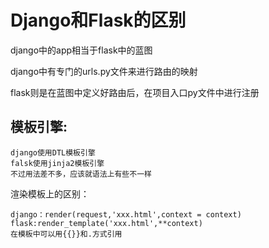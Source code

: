 # Django和Flask的区别

django中的app相当于flask中的蓝图

django中有专门的urls.py文件来进行路由的映射

flask则是在蓝图中定义好路由后，在项目入口py文件中进行注册

## 模板引擎:

```
django使用DTL模板引擎
falsk使用jinja2模板引擎
不过用法差不多，应该就语法上有些不一样
```



渲染模板上的区别：

```
django：render(request,'xxx.html',context = context)
flask:render_template('xxx.html',**context)
在模板中可以用{{}}和.方式引用
```

